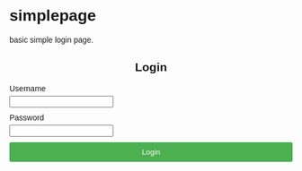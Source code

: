 # simplepage
basic simple login page.
<!DOCTYPE html>
<html>
<head>
  <title>Login Page</title>
  <style>
    body {
      font-family: Arial, sans-serif;
    }

    .container {
      width: 300px;
      margin: 0 auto;
      padding: 20px;
      border: 1px solid #ccc;
      border-radius: 5px;
    }

    h2 {
      text-align: center;
    }

    .form-group {
      margin-bottom: 10px;
    }

    .form-group label {
      display: block;
      margin-bottom: 5px;
    }

    .form-group input[type="text"],
    .form-group input[type="password"] {
      width: 100%;
      padding: 5px;
      border-radius: 3px;
      border: 1px solid #ccc;
    }

    .form-group button {
      width: 100%;
      padding: 10px;
      background-color: #4CAF50;
      color: #fff;
      border: none;
      border-radius: 3px;
      cursor: pointer;
    }

    .form-group button:hover {
      background-color: #45a049;
    }
  </style>
</head>
<body>
  <div class="container">
    <h2>Login</h2>
    <div id="error-message" style="color: red;"></div>
    <form id="login-form">
      <div class="form-group">
        <label for="username">Username</label>
        <input type="text" id="username" name="username" required>
      </div>
      <div class="form-group">
        <label for="password">Password</label>
        <input type="password" id="password" name="password" required>
      </div>
      <div class="form-group">
        <button type="submit">Login</button>
      </div>
    </form>
  </div>

  <script>
    document.getElementById("login-form").addEventListener("submit", function(event) {
      event.preventDefault();
      
      var username = document.getElementById("username").value;
      var password = document.getElementById("password").value;

      // Perform validation here
      if (username === "admin" && password === "password") {
        // Successful login
        window.location.href = "dashboard.html";
      } else {
        // Show error message
        document.getElementById("error-message").textContent = "Invalid username or password.";
      }
    });
  </script>
</body>
</html>
